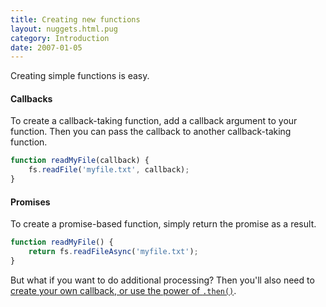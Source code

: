 ```yaml
---
title: Creating new functions
layout: nuggets.html.pug
category: Introduction
date: 2007-01-05
---
```


Creating simple functions is easy.

#### Callbacks

To create a callback-taking function, add a callback argument to your function.
Then you can pass the callback to another callback-taking function.

```js
function readMyFile(callback) {
	fs.readFile('myfile.txt', callback);
}
```

#### Promises

To create a promise-based function, simply return the promise as a result.

```js
function readMyFile() {
	return fs.readFileAsync('myfile.txt');
}
```

But what if you want to do additional processing? Then you'll also need to
[create your own callback, or use the power of `.then()`](03-power-of-then-sync-processing.html).